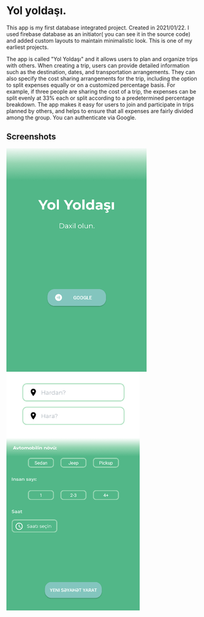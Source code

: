 
# Yol yoldaşı.


This app is my first database integrated project. Created in 2021/01/22.
I used firebase database as an initiator( you can see it in the source code)
and added custom layouts to maintain minimalistic look. This is one of my
earliest projects.

The app is called "Yol Yoldaşı" and it allows users to plan
and organize trips with others. When creating a trip, users
can provide detailed information such as the destination, 
dates, and transportation arrangements. They can also specify
the cost sharing arrangements for the trip, including the 
option to split expenses equally or on a customized percentage
basis. For example, if three people are sharing the cost of a 
trip, the expenses can be split evenly at 33% each or split
according to a predetermined percentage breakdown. The app
makes it easy for users to join and participate in trips
planned by others, and helps to ensure that all expenses
are fairly divided among the group. You can authenticate via Google.




## Screenshots

![App Screenshot](https://raw.githubusercontent.com/ulvial1ev/yol_yoldashi/master/app/src/main/res/yolyoldashilogin.PNG)
![App Screenshot](https://raw.githubusercontent.com/ulvial1ev/yol_yoldashi/master/app/src/main/res/yolyoldashinewtrip.PNG)
